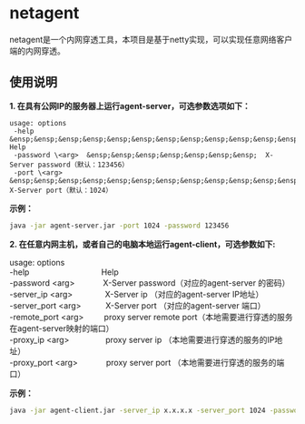 # netagent  

netagent是一个内网穿透工具，本项目是基于netty实现，可以实现任意网络客户端的内网穿透。

## 使用说明

**1. 在具有公网IP的服务器上运行agent-server，可选参数选项如下：**

    usage: options  
     -help     &ensp;&ensp;&ensp;&ensp;&ensp;&ensp;&ensp;&ensp;&ensp;&ensp;&ensp;&ensp;&ensp;&ensp;&ensp;&ensp;&ensp;&ensp;      Help  
     -password \<arg>  &ensp;&ensp;&ensp;&ensp;&ensp;&ensp;&ensp;  X-Server password（默认：123456）  
     -port \<arg>      &ensp;&ensp;&ensp;&ensp;&ensp;&ensp;&ensp;&ensp;&ensp;&ensp;&ensp;&ensp;  X-Server port（默认：1024）  

 
**示例：**

```sh
java -jar agent-server.jar -port 1024 -password 123456 
```

**2. 在任意内网主机，或者自己的电脑本地运行agent-client，可选参数如下:**  

usage: options  
 -help     &ensp;&ensp;&ensp;&ensp;&ensp;&ensp;&ensp;&ensp;&ensp;&ensp;&ensp;&ensp;&ensp;&ensp;&ensp;&ensp;&ensp;    Help  
 -password \<arg>  &ensp;&ensp;&ensp;&ensp;&ensp;&ensp;    X-Server password（对应的agent-server 的密码）  
 -server_ip \<arg>  &ensp;&ensp;&ensp;&ensp;&ensp;&ensp;&ensp;   X-Server ip （对应的agent-server IP地址）  
 -server_port \<arg>   &ensp;&ensp;&ensp;&ensp;&ensp;  X-Server port （对应的agent-server 端口）  
 -remote_port \<arg>  &ensp;&ensp;&ensp;&ensp;  proxy server remote port（本地需要进行穿透的服务在agent-server映射的端口）  
 -proxy_ip \<arg>     &ensp;&ensp;&ensp;&ensp;&ensp;&ensp;&ensp;&ensp;  proxy server ip （本地需要进行穿透的服务的IP地址）  
 -proxy_port \<arg>    &ensp;&ensp;&ensp;&ensp;&ensp;&ensp;  proxy server port （本地需要进行穿透的服务的端口）  
 
**示例：**

```sh
java -jar agent-client.jar -server_ip x.x.x.x -server_port 1024 -password 123456 -proxy_ip 127.0.0.1 -proxy_port 8080 -remote_port 8080
```
